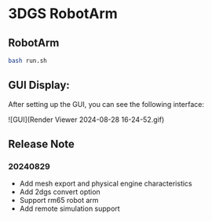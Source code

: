 # 3DGS RobotArm

## RobotArm
```bash
bash run.sh
```
## GUI Display:
After setting up the GUI, you can see the following interface:

![GUI](Render Viewer 2024-08-28 16-24-52.gif)

## Release Note

### 20240829 
* Add mesh export and physical engine characteristics
* Add 2dgs convert option
* Support rm65 robot arm 
* Add remote simulation support 






